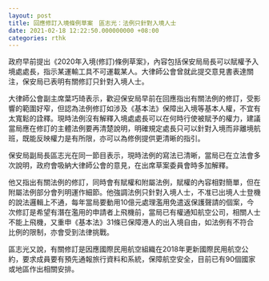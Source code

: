 ```yaml
---
layout: post
title: 回應修訂入境條例草案　區志光：法例只針對入境人士
date: 2021-02-18 12:22:50.000000000 +08:00
categories: rthk
---
```


政府早前提出《2020年入境(修訂)條例草案》，內容包括保安局局長可以賦權予入境處處長，指示某運輸工具不可運載某人。大律師公會曾就此提交意見書表達關注，保安局已表明有關修訂只針對入境人士。

大律師公會副主席葉巧琦表示，歡迎保安局早前在回應指出有關法例的修訂，受影響的範圍好窄，但認為法例修訂如涉及《基本法》保障出入境等基本人權，不宜有太寬鬆的詮釋。現時法例沒有解釋入境處處長可以在何時行使被賦予的權力，建議當局應在修訂的主體法例要再清楚說明，明確規定處長只可以針對入境而非離境航班，既能反映權力是有所限，亦可以為修例提供更清晰的指引。

保安局副局長區志光在同一節目表示，現時法例的寫法已清晰，當局已在立法會多次說明，政府會吸納大律師公會的意見，在出席草案委員會時多加解釋。

他又指出有關法例的修訂，同時會有賦權和附屬法例，賦權的內容相對簡單，但在附屬法例部分會列明運作細節。他強調法例只針對入境人士，不准已出境人士登機的說法邏輯上不通，每年當局要動用10億元處理濫用免遣返保護聲請的個案，今次修訂是希望有潛在濫用的申請者上飛機前，當局已有權通知航空公司，相關人士不能上飛機，又重申《基本法》31條已保障港人的出入境自由，如法例有不符合比例的限制，亦會受到法律挑戰。

區志光又說，有關修訂是因應國際民用航空組織在2018年更新國際民用航空公約，要求成員要有預先通報旅行資料和系統，保障航空安全，目前已有90個國家或地區作出相關安排。
